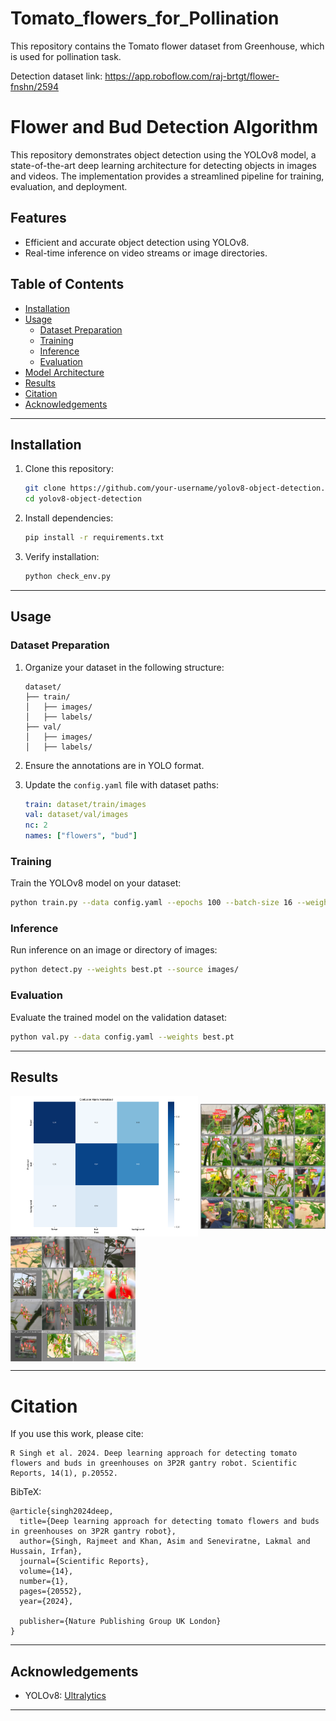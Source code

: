 # Tomato_flowers_for_Pollination

This repository contains the Tomato flower dataset from Greenhouse, which is used for pollination task.

Detection dataset link: https://app.roboflow.com/raj-brtgt/flower-fnshn/2594

# Flower and Bud Detection Algorithm

This repository demonstrates object detection using the YOLOv8 model, a state-of-the-art deep learning architecture for detecting objects in images and videos. The implementation provides a streamlined pipeline for training, evaluation, and deployment.

## Features

- Efficient and accurate object detection using YOLOv8.
- Real-time inference on video streams or image directories.

## Table of Contents

- [Installation](#installation)
- [Usage](#usage)
  - [Dataset Preparation](#dataset-preparation)
  - [Training](#training)
  - [Inference](#inference)
  - [Evaluation](#evaluation)
- [Model Architecture](#model-architecture)
- [Results](#results)
- [Citation](#citation)
- [Acknowledgements](#acknowledgements)

---

## Installation

1. Clone this repository:
   ```bash
   git clone https://github.com/your-username/yolov8-object-detection.git
   cd yolov8-object-detection
   ```

2. Install dependencies:
   ```bash
   pip install -r requirements.txt
   ```

3. Verify installation:
   ```bash
   python check_env.py
   ```

---

## Usage

### Dataset Preparation

1. Organize your dataset in the following structure:
   ```
   dataset/
   ├── train/
   │   ├── images/
   │   ├── labels/
   ├── val/
   │   ├── images/
   │   ├── labels/
   ```

2. Ensure the annotations are in YOLO format.

3. Update the `config.yaml` file with dataset paths:
   ```yaml
   train: dataset/train/images
   val: dataset/val/images
   nc: 2
   names: ["flowers", "bud"]
   ```

### Training

Train the YOLOv8 model on your dataset:
```bash
python train.py --data config.yaml --epochs 100 --batch-size 16 --weights yolov8m.pt
```

### Inference

Run inference on an image or directory of images:
```bash
python detect.py --weights best.pt --source images/
```

### Evaluation

Evaluate the trained model on the validation dataset:
```bash
python val.py --data config.yaml --weights best.pt
```

---

## Results

<img align="middle" src="Results/1.png" width="300"> <img align="middle" src="Results/2.jpg" width="200"> <img align="middle" src="Results/4.jpg" width="200">

---

# Citation
If you use this work, please cite:
```
R Singh et al. 2024. Deep learning approach for detecting tomato flowers and buds in greenhouses on 3P2R gantry robot. Scientific Reports, 14(1), p.20552.
```
BibTeX:
```
@article{singh2024deep,
  title={Deep learning approach for detecting tomato flowers and buds in greenhouses on 3P2R gantry robot},
  author={Singh, Rajmeet and Khan, Asim and Seneviratne, Lakmal and Hussain, Irfan},
  journal={Scientific Reports},
  volume={14},
  number={1},
  pages={20552},
  year={2024},

  publisher={Nature Publishing Group UK London}
}
```
---

## Acknowledgements

- YOLOv8: [Ultralytics](https://github.com/ultralytics/yolov8)

---
